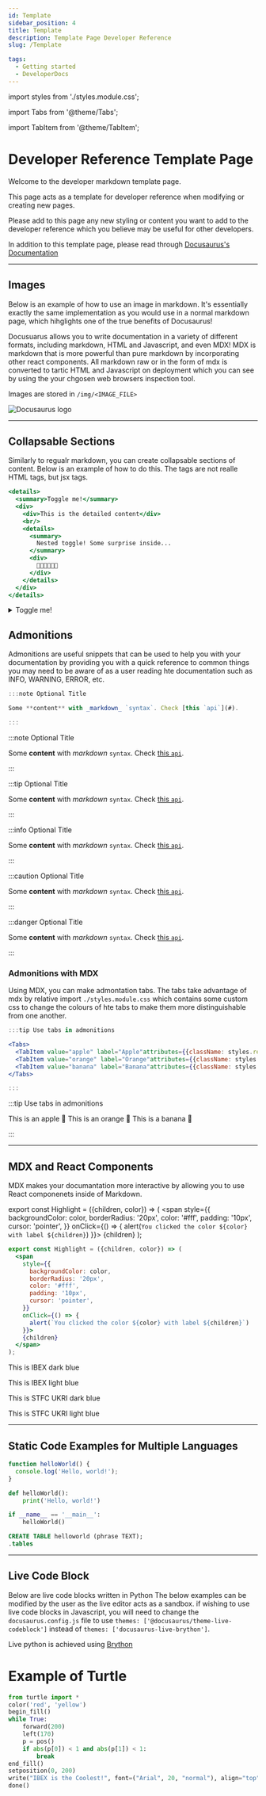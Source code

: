 ```yaml
---
id: Template
sidebar_position: 4
title: Template
description: Template Page Developer Reference
slug: /Template

tags:
  - Getting started
  - DeveloperDocs
---
```

import styles from './styles.module.css';

import Tabs from '@theme/Tabs';

import TabItem from '@theme/TabItem';

# Developer Reference Template Page

Welcome to the developer markdown template page.

This page acts as a template for developer reference when modifying or creating new pages.

Please add to this page any new styling or content you want to add to the developer reference which you believe may be useful for other developers.

In addition to this template page, please read through [Docusaurus's Documentation](https://docusaurus.io/docs)

---

## Images

Below is an example of how to use an image in markdown. It's essentially exactly the same implementation as you would use in a normal markdown page, which hihglights one of the true benefits of Docusaurus! 

Docusuarus allows you to write documentation in a variety of different formats, including markdown, HTML and Javascript, and even MDX! MDX is markdown that is more powerful than pure markdown by incorporating other react components. All markdown raw or in the form of mdx is converted to tartic HTML and Javascript on deployment which you can see by using the your chgosen web browsers inspection tool.

Images are stored in `/img/<IMAGE_FILE>`

![Docusaurus logo](/img/docusaurus.png)

---

## Collapsable Sections

Similarly to regualr markdown, you can create collapsable sections of content. Below is an example of how to do this.
The tags are not realle HTML tags, but jsx tags.

```jsx
<details>
  <summary>Toggle me!</summary>
  <div>
    <div>This is the detailed content</div>
    <br/>
    <details>
      <summary>
        Nested toggle! Some surprise inside...
      </summary>
      <div>
        🐐🐐🐐🐐🐐🐐
      </div>
    </details>
  </div>
</details>
```

<details>
  <summary>Toggle me!</summary>
  <div>
    <div>This is the detailed content</div>
    <br/>
    <details>
      <summary>
        Nested toggle! Some surprise inside...
      </summary>
      <div>
        🐐🐐🐐🐐🐐🐐
      </div>
    </details>
  </div>
</details>

## Admonitions

Admonitions are useful snippets that can be used to help you with your documentation by providing you with a quick reference to common things you may need to be aware of as a user reading hte documentation such as INFO, WARNING, ERROR, etc.

```jsx
:::note Optional Title

Some **content** with _markdown_ `syntax`. Check [this `api`](#).

:::
```

:::note Optional Title

Some **content** with _markdown_ `syntax`. Check [this `api`](#).

:::

:::tip Optional Title

Some **content** with _markdown_ `syntax`. Check [this `api`](#).

:::

:::info Optional Title

Some **content** with _markdown_ `syntax`. Check [this `api`](#).

:::

:::caution Optional Title

Some **content** with _markdown_ `syntax`. Check [this `api`](#).

:::

:::danger Optional Title

Some **content** with _markdown_ `syntax`. Check [this `api`](#).

:::


### Admonitions with MDX
Using MDX, you can make admontation tabs. The tabs take advantage of mdx by relative import `./styles.module.css` which contains some custom css to change the colours of hte tabs to make them more distinguishable from one another.

```jsx
:::tip Use tabs in admonitions

<Tabs>
  <TabItem value="apple" label="Apple"attributes={{className: styles.red}}>This is an apple 🍎</TabItem>
  <TabItem value="orange" label="Orange"attributes={{className: styles.orange}}>This is an orange 🍊</TabItem>
  <TabItem value="banana" label="Banana"attributes={{className: styles.yellow}}>This is a banana 🍌</TabItem>
</Tabs>

:::
```

:::tip Use tabs in admonitions

<Tabs>
  <TabItem value="apple" label="Apple"attributes={{className: styles.red}}>This is an apple 🍎</TabItem>
  <TabItem value="orange" label="Orange"attributes={{className: styles.orange}}>This is an orange 🍊</TabItem>
  <TabItem value="banana" label="Banana"attributes={{className: styles.yellow}}>This is a banana 🍌</TabItem>
</Tabs>

:::

---

## MDX and React Components

MDX makes your documantation more interactive by allowing you to use React componenets inside of Markdown.

export const Highlight = ({children, color}) => (
  <span
    style={{
      backgroundColor: color,
      borderRadius: '20px',
      color: '#fff',
      padding: '10px',
      cursor: 'pointer',
    }}
    onClick={() => {
      alert(`You clicked the color ${color} with label ${children}`)
    }}>
    {children}
  </span>
);

```jsx
export const Highlight = ({children, color}) => (
  <span
    style={{
      backgroundColor: color,
      borderRadius: '20px',
      color: '#fff',
      padding: '10px',
      cursor: 'pointer',
    }}
    onClick={() => {
      alert(`You clicked the color ${color} with label ${children}`)
    }}>
    {children}
  </span>
);
```

This is <Highlight color="#0268aa">IBEX dark blue</Highlight>
 
This is <Highlight color="#00b2e2">IBEX light blue</Highlight>

This is <Highlight color="#002e87">STFC UKRI dark blue</Highlight>

This is <Highlight color="#1c5cf8">STFC UKRI light blue</Highlight>

---

## Static Code Examples for Multiple Languages

<Tabs>
<TabItem value="js" label="JavaScript">

```jsx title="src/components/HelloDocusaurus.js"
function helloWorld() {
  console.log('Hello, world!');
}
```

</TabItem>
<TabItem value="py" label="Python">

```py title="src/components/HelloDocusaurus.py"
def helloWorld():
    print('Hello, world!')

if __name__ == '__main__':
    helloWorld()
```

</TabItem>
<TabItem value="sql" label="SQL">

```sql
CREATE TABLE helloworld (phrase TEXT);
.tables
```
</TabItem>
</Tabs>

---

## Live Code Block

Below are live code blocks written in Python 
The below examples can be modified by the user as the live editor acts as a sandbox. if wishing to use live code blocks in Javascript, you will need to change the `docusaurus.config.js` file to use `themes: ['@docusaurus/theme-live-codeblock']` instead of `themes: ['docusaurus-live-brython']`. 

Live python is achieved using [Brython](https://github.com/lebalz/docusaurus-live-brython)


# Example of Turtle

```py live_py
from turtle import *
color('red', 'yellow')
begin_fill()
while True:
    forward(200)
    left(170)
    p = pos()
    if abs(p[0]) < 1 and abs(p[1]) < 1:
        break
end_fill()
setposition(0, 200)
write("IBEX is the Coolest!", font=("Arial", 20, "normal"), align="top")
done()
```
